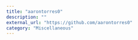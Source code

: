 ```yaml
---
title: "aarontorres0"
description: ""
external_url: "https://github.com/aarontorres0"
category: "Miscellaneous"
---
```

